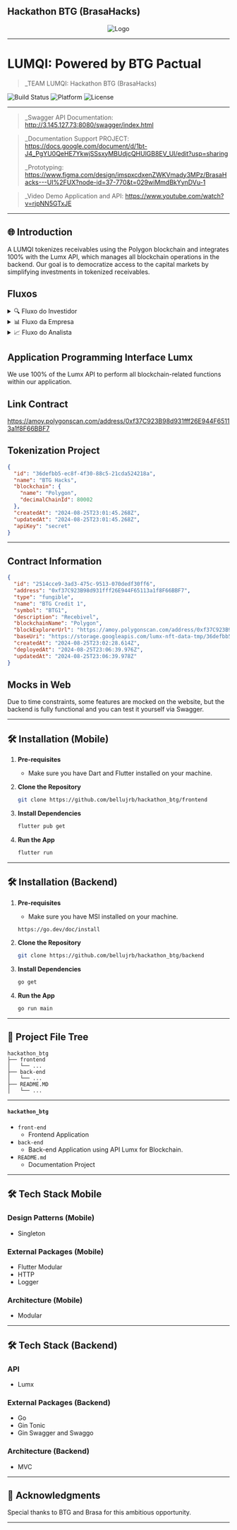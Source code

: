 ## Hackathon BTG (BrasaHacks)

<div align="center">
    <img src="https://cdn.discordapp.com/attachments/1235359156743962746/1237891322015121438/image.png?ex=663d4ba2&is=663bfa22&hm=24435224343d05b2b227e2e6fc3c9f9ae639ea5b4b44b3d323970f805dc777ae&" alt="Logo">
</div>

---

# LUMQI: Powered by BTG Pactual

> _TEAM LUMQI: Hackathon BTG (BrasaHacks)

![Build Status](https://img.shields.io/badge/Build-Passing-brightgreen)
![Platform](https://img.shields.io/badge/Platform-Web-blue)
![License](https://img.shields.io/badge/License-MIT-green)

---

> _Swagger API Documentation: http://3.145.127.73:8080/swagger/index.html

> _Documentation Support PROJECT: https://docs.google.com/document/d/1bt-J4_PgYU0QeHE7YkwjSSsxyMBUdjcQHUlGB8EV_UI/edit?usp=sharing
> 
> _Prototyping: https://www.figma.com/design/imspxcdxenZWKVmady3MPz/BrasaHacks---UI%2FUX?node-id=37-770&t=029wiMmdBkYynDVu-1

> _Video Demo Application and API: https://www.youtube.com/watch?v=rjpNN5GTxJE

---

## 🌐 Introduction

A LUMQI tokenizes receivables using the Polygon blockchain and integrates 100% with the Lumx API, which manages all blockchain operations in the backend. Our goal is to democratize access to the capital markets by simplifying investments in tokenized receivables.

## Fluxos

<details>
<summary>🔍 Fluxo do Investidor</summary>

1. **Bot no WhatsApp**
   - O investidor inicia o contato via WhatsApp para verificar e interagir com os ativos.
   
2. **Ver Ativos Disponíveis**
   - O bot exibe os ativos que estão disponíveis para compra.

3. **Comprar Ativo**
   - O investidor decide comprar um dos ativos listados.

4. **Ver Informações do Ativo**
   - O investidor acessa mais informações detalhadas sobre o ativo comprado.

5. **Rentabilidade**
   - O investidor visualiza a rentabilidade esperada do ativo.

6. **Receba em X Vezes**
   - O sistema mostra em quantas parcelas o investidor receberá o retorno.

7. **Equivalência**
   - Comparação de equivalência com outros indicadores.

8. **Comparado ao CDI**
   - Rentabilidade do ativo comparada ao CDI (Certificado de Depósito Interbancário).

9. **Ver Smart Contract**
   - O investidor pode acessar o contrato inteligente do ativo.

10. **Valor da Captação**
    - Informação sobre o valor total captado para esse ativo.

11. **Tokens Emitidos**
    - Detalhes sobre a quantidade de tokens emitidos para o ativo.
</details>

<details>
<summary>📊 Fluxo da Empresa</summary>

1. **Dashboard**
   - A empresa acessa um painel de controle para gerenciar os ativos.
   
2. **Criar Ativo**
   - A empresa pode criar um novo ativo para ser tokenizado.

3. **Forms**
   - Preencher formulários para o registro do ativo.

4. **Visualizar Ativos/Estatísticas**
   - A empresa visualiza todos os ativos e suas estatísticas.

5. **Actions do Ativo**
   - A empresa pode realizar ações nos ativos, como antecipar recebimento ou editar vencimento.

6. **Editar Vencimento**
   - A empresa edita datas de vencimento e outras ações relacionadas ao ativo.
</details>

<details>
<summary>📈 Fluxo do Analista</summary>

1. **Ver Ativos Pendentes**
   - O analista visualiza os ativos que estão pendentes de aprovação.

2. **Ver Detalhes do Ativo**
   - O analista acessa detalhes completos dos ativos para tomar uma decisão.

3. **Aprovar + Forms**
   - O analista aprova o ativo e preenche os formulários necessários.

4. **Análise Preditiva**
   - Análise preditiva para ajudar o analista.

5. **Probabilidade de Aprovação**
   - Sistema calcula a probabilidade de chances do ativo ser aprovado.

6. **Indicador de Riscos**
   - O sistema fornece um indicador de risco associado ao ativo.

7. **Insights**
   - Insights são gerados a partir da análise para guiar a decisão do analista.
</details>

## Application Programming Interface Lumx

We use 100% of the Lumx API to perform all blockchain-related functions within our application.

## Link Contract

https://amoy.polygonscan.com/address/0xf37C923B98d931fff26E944F65113a1f8F66BBF7

## Tokenization Project

```json
{
  "id": "36defbb5-ec8f-4f30-88c5-21cda524218a",
  "name": "BTG Hacks",
  "blockchain": {
    "name": "Polygon",
    "decimalChainId": 80002
  },
  "createdAt": "2024-08-25T23:01:45.268Z",
  "updatedAt": "2024-08-25T23:01:45.268Z",
  "apiKey": "secret"
}
```

---

## Contract Information

```json
{
  "id": "2514cce9-3ad3-475c-9513-070dedf30ff6",
  "address": "0xf37C923B98d931fff26E944F65113a1f8F66BBF7",
  "type": "fungible",
  "name": "BTG Credit 1",
  "symbol": "BTG1",
  "description": "Recebivel",
  "blockchainName": "Polygon",
  "blockExplorerUrl": "https://amoy.polygonscan.com/address/0xf37C923B98d931fff26E944F65113a1f8F66BBF7",
  "baseUri": "https://storage.googleapis.com/lumx-nft-data-tmp/36defbb5-ec8f-4f30-88c5-21cda524218a/2514cce9-3ad3-475c-9513-070dedf30ff6/",
  "createdAt": "2024-08-25T23:02:28.614Z",
  "deployedAt": "2024-08-25T23:06:39.976Z",
  "updatedAt": "2024-08-25T23:06:39.978Z"
}
```

## Mocks in Web

Due to time constraints, some features are mocked on the website, but the backend is fully functional and you can test it yourself via Swagger.

---

## 🛠 Installation (Mobile)

1. **Pre-requisites**
    - Make sure you have Dart and Flutter installed on your machine.

2. **Clone the Repository**

    ```bash
    git clone https://github.com/bellujrb/hackathon_btg/frontend
    ```

3. **Install Dependencies**

    ```bash
    flutter pub get
    ```

4. **Run the App**

    ```bash
    flutter run
    ```

---

## 🛠 Installation (Backend)

1. **Pre-requisites**
    - Make sure you have MSI installed on your machine.

    ```bash
    https://go.dev/doc/install
    ```

2. **Clone the Repository**

    ```bash
    git clone https://github.com/bellujrb/hackathon_btg/backend
    ```

3. **Install Dependencies**

    ```bash
    go get
    ```

4. **Run the App**

    ```bash
    go run main
    ```

---

## 📂 Project File Tree
    
```
hackathon_btg
├── frontend
│   └── ...
├── back-end
│   └── ...
├── README.MD
│   └── ...
```
---

#### `hackathon_btg`

- `front-end`
    - Frontend Application
- `back-end`
    - Back-end Application using API Lumx for Blockchain.
- `README.md`
    - Documentation Project

---

## 🛠 Tech Stack Mobile

### Design Patterns (Mobile)
- Singleton

### External Packages (Mobile)
- Flutter Modular
- HTTP
- Logger

### Architecture (Mobile)
- Modular

---

## 🛠 Tech Stack (Backend)

### API
- Lumx 

### External Packages (Backend)
- Go
- Gin Tonic
- Gin Swagger and Swaggo

### Architecture (Backend)
- MVC

---

## 🙏 Acknowledgments

Special thanks to BTG and Brasa for this ambitious opportunity.

---
